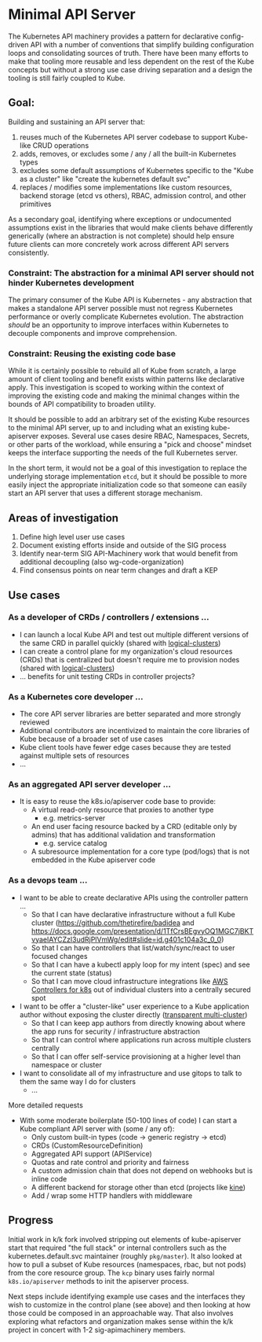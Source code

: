 # Minimal API Server

The Kubernetes API machinery provides a pattern for declarative config-driven API with a number of conventions that simplify building configuration loops and consolidating sources of truth. There have been many efforts to make that tooling more reusable and less dependent on the rest of the Kube concepts but without a strong use case driving separation and a design the tooling is still fairly coupled to Kube.

## Goal: 

Building and sustaining an API server that:

1. reuses much of the Kubernetes API server codebase to support Kube-like CRUD operations
2. adds, removes, or excludes some / any / all the built-in Kubernetes types
3. excludes some default assumptions of Kubernetes specific to the "Kube as a cluster" like "create the kubernetes default svc"
4. replaces / modifies some implementations like custom resources, backend storage (etcd vs others), RBAC, admission control, and other primitives

As a secondary goal, identifying where exceptions or undocumented assumptions exist in the libraries that would make clients behave differently generically (where an abstraction is not complete) should help ensure future clients can more concretely work across different API servers consistently.


### Constraint: The abstraction for a minimal API server should not hinder Kubernetes development

The primary consumer of the Kube API is Kubernetes - any abstraction that makes a standalone API server possible must not regress Kubernetes performance or overly complicate Kubernetes evolution. The abstraction *should* be an opportunity to improve interfaces within Kubernetes to decouple components and improve comprehension.

### Constraint: Reusing the existing code base

While it is certainly possible to rebuild all of Kube from scratch, a large amount of client tooling and benefit exists within patterns like declarative apply. This investigation is scoped to working within the context of improving the existing code and making the minimal changes within the bounds of API compatibility to broaden utility.

It should be possible to add an arbitrary set of the existing Kube resources to the minimal API server, up to and including what an existing kube-apiserver exposes. Several use cases desire RBAC, Namespaces, Secrets, or other parts of the workload, while ensuring a "pick and choose" mindset keeps the interface supporting the needs of the full Kubernetes server.

In the short term, it would not be a goal of this investigation to replace the underlying storage implementation `etcd`, but it should be possible to more easily inject the appropriate initialization code so that someone can easily start an API server that uses a different storage mechanism. 


## Areas of investigation

1. Define high level user use cases
2. Document existing efforts inside and outside of the SIG process
3. Identify near-term SIG API-Machinery work that would benefit from additional decoupling (also wg-code-organization)
4. Find consensus points on near term changes and draft a KEP


## Use cases

### As a developer of CRDs / controllers / extensions ...

* I can launch a local Kube API and test out multiple different versions of the same CRD in parallel quickly (shared with [logical-clusters](logical-clusters.md))
* I can create a control plane for my organization's cloud resources (CRDs) that is centralized but doesn't require me to provision nodes (shared with [logical-clusters](logical-clusters.md))
* ... benefits for unit testing CRDs in controller projects?

### As a Kubernetes core developer ...

* The core API server libraries are better separated and more strongly reviewed
* Additional contributors are incentivized to maintain the core libraries of Kube because of a broader set of use cases
* Kube client tools have fewer edge cases because they are tested against multiple sets of resources
* ...

### As an aggregated API server developer ...

* It is easy to reuse the k8s.io/apiserver code base to provide:
  * A virtual read-only resource that proxies to another type
    * e.g. metrics-server
  * An end user facing resource backed by a CRD (editable only by admins) that has additional validation and transformation
    * e.g. service catalog
  * A subresource implementation for a core type (pod/logs) that is not embedded in the Kube apiserver code

### As a devops team ...

* I want to be able to create declarative APIs using the controller pattern ...
  * So that I can have declarative infrastructure without a full Kube cluster (https://github.com/thetirefire/badidea and https://docs.google.com/presentation/d/1TfCrsBEgvyOQ1MGC7jBKTvyaelAYCZzl3udRjPlVmWg/edit#slide=id.g401c104a3c_0_0)
  * So that I can have controllers that list/watch/sync/react to user focused changes
  * So that I can have a kubectl apply loop for my intent (spec) and see the current state (status)
  * So that I can move cloud infrastructure integrations like [AWS Controllers for k8s](https://github.com/aws-controllers-k8s/community) out of individual clusters into a centrally secured spot
* I want to be offer a "cluster-like" user experience to a Kube application author without exposing the cluster directly ([transparent multi-cluster](transparent-multi-cluster.md))
  * So that I can keep app authors from directly knowing about where the app runs for security / infrastructure abstraction
  * So that I can control where applications run across multiple clusters centrally
  * So that I can offer self-service provisioning at a higher level than namespace or cluster
* I want to consolidate all of my infrastructure and use gitops to talk to them the same way I do for clusters
  * ...

More detailed requests

* With some moderate boilerplate (50-100 lines of code) I can start a Kube compliant API server with (some / any of):
  * Only custom built-in types (code -> generic registry -> etcd)
  * CRDs (CustomResourceDefinition)
  * Aggregated API support (APIService)
  * Quotas and rate control and priority and fairness
  * A custom admission chain that does not depend on webhooks but is inline code
  * A different backend for storage other than etcd (projects like [kine](https://github.com/k3s-io/kine))
  * Add / wrap some HTTP handlers with middleware


## Progress

Initial work in k/k fork involved stripping out elements of kube-apiserver start that required "the full stack" or internal controllers such as the kubernetes.default.svc maintainer (roughly `pkg/master`). It also looked at how to pull a subset of Kube resources (namespaces, rbac, but not pods) from the core resource group. The `kcp` binary uses fairly normal `k8s.io/apiserver` methods to init the apiserver process.

Next steps include identifying example use cases and the interfaces they wish to customize in the control plane (see above) and then looking at how those could be composed in an approachable way. That also involves exploring what refactors and organization makes sense within the k/k project in concert with 1-2 sig-apimachinery members.